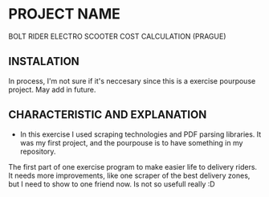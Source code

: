 # PROJECT NAME

BOLT RIDER ELECTRO SCOOTER COST CALCULATION (PRAGUE)

## INSTALATION

In process, I'm not sure if it's neccesary since this is a exercise pourpouse project. May add in future.

## CHARACTERISTIC AND EXPLANATION

- In this exercise I used scraping technologies and PDF parsing libraries. It was my first project, and the pourpouse is to have something in my repository.

The first part of one exercise program to make easier life to delivery riders.
It needs more improvements, like one scraper of the best delivery zones, but I
need to show to one friend now. Is not so usefull really :D
